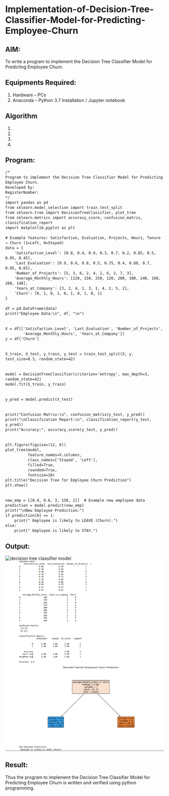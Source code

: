 # Implementation-of-Decision-Tree-Classifier-Model-for-Predicting-Employee-Churn

## AIM:
To write a program to implement the Decision Tree Classifier Model for Predicting Employee Churn.

## Equipments Required:
1. Hardware – PCs
2. Anaconda – Python 3.7 Installation / Jupyter notebook

## Algorithm
1. 
2. 
3. 
4. 

## Program:
```
/*
Program to implement the Decision Tree Classifier Model for Predicting Employee Churn.
Developed by: 
RegisterNumber:  
*/
import pandas as pd
from sklearn.model_selection import train_test_split
from sklearn.tree import DecisionTreeClassifier, plot_tree
from sklearn.metrics import accuracy_score, confusion_matrix, classification_report
import matplotlib.pyplot as plt

# Example features: Satisfaction, Evaluation, Projects, Hours, Tenure → Churn (1=Left, 0=Stayed)
data = {
    'Satisfaction_Level': [0.8, 0.4, 0.9, 0.3, 0.7, 0.2, 0.85, 0.5, 0.95, 0.45],
    'Last_Evaluation': [0.9, 0.6, 0.8, 0.5, 0.75, 0.4, 0.88, 0.7, 0.95, 0.65],
    'Number_of_Projects': [5, 3, 6, 2, 4, 2, 6, 3, 7, 3],
    'Average_Monthly_Hours': [220, 150, 250, 120, 200, 100, 240, 160, 260, 140],
    'Years_at_Company': [3, 2, 4, 1, 3, 1, 4, 2, 5, 2],
    'Churn': [0, 1, 0, 1, 0, 1, 0, 1, 0, 1]
}

df = pd.DataFrame(data)
print("Employee Data:\n", df, "\n")


X = df[['Satisfaction_Level', 'Last_Evaluation', 'Number_of_Projects',
        'Average_Monthly_Hours', 'Years_at_Company']]
y = df['Churn']


X_train, X_test, y_train, y_test = train_test_split(X, y, test_size=0.3, random_state=42)


model = DecisionTreeClassifier(criterion='entropy', max_depth=3, random_state=42)
model.fit(X_train, y_train)


y_pred = model.predict(X_test)


print("Confusion Matrix:\n", confusion_matrix(y_test, y_pred))
print("\nClassification Report:\n", classification_report(y_test, y_pred))
print("Accuracy:", accuracy_score(y_test, y_pred))


plt.figure(figsize=(12, 6))
plot_tree(model,
          feature_names=X.columns,
          class_names=['Stayed', 'Left'],
          filled=True,
          rounded=True,
          fontsize=10)
plt.title("Decision Tree for Employee Churn Prediction")
plt.show()


new_emp = [[0.4, 0.6, 3, 150, 2]]  # Example new employee data
prediction = model.predict(new_emp)
print("\nNew Employee Prediction:")
if prediction[0] == 1:
    print(" Employee is likely to LEAVE (Churn).")
else:
    print(" Employee is likely to STAY.")
```

## Output:
![decision tree classifier model](sam.png)
![alt text](<Screenshot 2025-10-06 213359.png>)

## Result:
Thus the program to implement the  Decision Tree Classifier Model for Predicting Employee Churn is written and verified using python programming.
